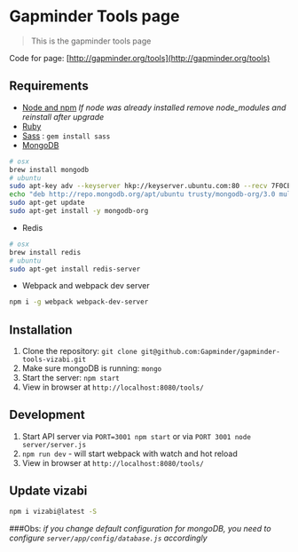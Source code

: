 # Gapminder Tools page
> This is the gapminder tools page

Code for page: [http://gapminder.org/tools](http://gapminder.org/tools)

## Requirements

- [Node and npm](http://nodejs.org) *If node was already installed remove node_modules and reinstall after upgrade*
- [Ruby](http://ruby-lang.com/)
- [Sass](http://sass-lang.com/) : `gem install sass`
- [MongoDB](https://www.mongodb.org/)
```bash
# osx
brew install mongodb
# ubuntu
sudo apt-key adv --keyserver hkp://keyserver.ubuntu.com:80 --recv 7F0CEB10
echo "deb http://repo.mongodb.org/apt/ubuntu trusty/mongodb-org/3.0 multiverse" | sudo tee /etc/apt/sources.list.d/mongodb-org-3.0.list
sudo apt-get update
sudo apt-get install -y mongodb-org
```
- Redis
```bash
# osx
brew install redis
# ubuntu
sudo apt-get install redis-server
```
- Webpack and webpack dev server
 ```bash
 npm i -g webpack webpack-dev-server
 ```

## Installation

1. Clone the repository: `git clone git@github.com:Gapminder/gapminder-tools-vizabi.git`
2. Make sure mongoDB is running: `mongo`
3. Start the server: `npm start`
4. View in browser at `http://localhost:8080/tools/`

## Development

1. Start API server via `PORT=3001 npm start` or via `PORT 3001 node server/server.js`
2. `npm run dev` - will start webpack with watch and hot reload
3. View in browser at `http://localhost:8080/tools/`

## Update vizabi
```bash
npm i vizabi@latest -S
```
###Obs:
*if you change default configuration for mongoDB, you need to configure `server/app/config/database.js` accordingly*
